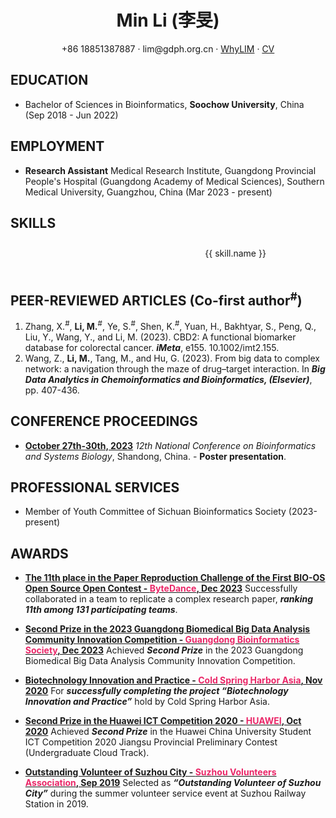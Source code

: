 <head>
  <link rel="stylesheet" href="https://cdn.jsdelivr.net/npm/element-plus/dist/index.css" />
  <script src="https://cdn.jsdelivr.net/npm/vue@3"></script>
  <script src="https://cdn.jsdelivr.net/npm/element-plus"></script>
  <script src="https://cdn.jsdelivr.net/npm/chart.js"></script>
  <link href="./fa/css/fontawesome.css" rel="stylesheet">
  <link href="./fa/css/brands.css" rel="stylesheet">
  <link href="./fa/css/solid.css" rel="stylesheet">
  <link href="./fa/css/regular.css" rel="stylesheet">
</head>

<center>
     <h1>Min Li (李旻)</h1>
     <div>
         <span>
             <i class="fa-solid fa-phone"></i>
             +86 18851387887
         </span>
         ·
         <span>
             <i class="fa-solid fa-envelope"></i>
             lim@gdph.org.cn
         </span>
         ·
         <span>
             <i class="fa-brands fa-github"></i>
             <a href="https://github.com/WhyLIM">WhyLIM</a>
         </span>
         ·
         <span>
             <i class="fa-brands fa-chrome"></i>
             <a href="cv.limina.top">CV</a>
         </span>
     </div>
 </center>

## <i class="fa-solid fa-graduation-cap"></i> EDUCATION

-   Bachelor of Sciences in Bioinformatics, **Soochow University**, China (Sep 2018 - Jun 2022)

## <i class="fa-solid fa-address-card"></i> EMPLOYMENT

-   **Research Assistant**
    Medical Research Institute, Guangdong Provincial People's Hospital (Guangdong Academy of Medical Sciences), Southern Medical University, Guangzhou, China (Mar 2023 - present)

## <i class="fa-solid fa-chart-column"></i> SKILLS

<div id="app">
    <div class="content-container">
        <div class="charts-container">
            <canvas id="skillsChart"></canvas>
        </div>
        <div class="skills-container">
            <div class="skill" v-for="skill in skills" :key="skill.name">
                <div class="skill-name">
                    <i :class="['skill-icon', skill.icon]"></i>
                    {{ skill.name }}
                </div>
                <el-progress :percentage="skill.level" :color="skill.color" :show-text="false"></el-progress>
            </div>
        </div>
    </div>
</div>

<script>
    const { createApp } = Vue;
    createApp({
        data() {
            return {
                skills: [
                    { name: "Python", level: 85, icon: "fa-brands fa-python", color: "#5A8693" },
                    { name: "R", level: 90, icon: "fa-solid fa-registered", color: "#D26E3A" },
                    { name: "HTML", level: 70, icon: "fa-brands fa-html5", color: "#EEA23B" },
                    { name: "CSS", level: 65, icon: "fa-brands fa-css3-alt", color: "#D8491D" },
                    { name: "JavaScript", level: 60, icon: "fa-brands fa-js", color: "#855C3E" },
                    { name: "PHP", level: 60, icon: "fa-brands fa-php", color: "#787CB5" },
                    { name: "VUE", level: 70, icon: "fa-brands fa-vuejs", color: "#42b883" },
                    { name: "SQL", level: 65, icon: "fa-solid fa-database", color: "#929BAC" },
                    { name: "Git", level: 50, icon: "fa-brands fa-git-alt", color: "#F05032"},
                    { name: "Shell", level: 70, icon: "fa-brands fa-linux", color: "#172639" },
                ],
                windows: [
                    { name: "Office", level: 90 },
                    { name: "Coding", level: 85 },
                    { name: "Gaming", level: 80 },
                    { name: "Note", level: 75 },
                    { name: "Docker", level: 15 },
                    { name: "Customization", level: 60 }
                ],
                linux: [
                    { name: "Office", level: 20 },
                    { name: "Coding", level: 85 },
                    { name: "Gaming", level: 0 },
                    { name: "Note", level: 70 },
                    { name: "Docker", level: 85 },
                    { name: "Customization", level: 85 }
                ]
            };
        },
        mounted() {
            this.drawSkillsChart();
        },
        methods: {
            drawSkillsChart() {
                const ctx = document.getElementById('skillsChart').getContext('2d');
                const labels = [...new Set([...this.windows.map(task => task.name), ...this.linux.map(task => task.name)])];
                const windowsLevels = labels.map(label => {
                    const task = this.windows.find(task => task.name === label);
                    return task ? task.level : 0;
                });
                const linuxLevels = labels.map(label => {
                    const task = this.linux.find(task => task.name === label);
                    return task ? task.level : 0;
                });
                new Chart(ctx, {
                    type: 'radar',
                    data: {
                        labels: labels,
                        datasets: [{
                            label: 'Windows',
                            data: windowsLevels,
                            fill: true,
                            backgroundColor: 'rgba(0, 120, 214, 0.2)',
                            borderColor: '#0078D6',
                            pointBackgroundColor: '#0078D6',
                            pointBorderColor: '#fff',
                            pointHoverBackgroundColor: '#fff',
                            pointHoverBorderColor: '#0078D6'
                        }, {
                            label: 'Linux',
                            data: linuxLevels,
                            fill: true,
                            backgroundColor: 'rgba(252, 198, 36, 0.2)',
                            borderColor: '#FCC624',
                            pointBackgroundColor: '#FCC624',
                            pointBorderColor: '#fff',
                            pointHoverBackgroundColor: '#fff',
                            pointHoverBorderColor: '#FCC624'
                        }]
                    },
                    options: {
                        elements: {
                            line: {
                                borderWidth: 3
                            }
                        },
                        scale: {
                            ticks: {
                                beginAtZero: true
                            }
                        }
                    }
                });
            }
        }
    }).use(ElementPlus).mount('#app');
</script>

## <i class="fa-brands fa-researchgate"></i> PEER-REVIEWED ARTICLES (Co-first author<sup>#</sup>)

1. Zhang, X.<sup>#</sup>, **Li, M.**<sup>#</sup>, Ye, S.<sup>#</sup>, Shen, K.<sup>#</sup>, Yuan, H., Bakhtyar, S., Peng, Q., Liu, Y., Wang, Y., and Li, M. (2023). CBD2: A functional biomarker database for colorectal cancer. **_iMeta_**, e155. 10.1002/imt2.155.
2. Wang, Z., **Li, M.**, Tang, M., and Hu, G. (2023). From big data to complex network: a navigation through the maze of drug–target interaction. In **_Big Data Analytics in Chemoinformatics and Bioinformatics, (Elsevier)_**, pp. 407-436.

## <i class="fa-solid fa-clipboard-user"></i> CONFERENCE PROCEEDINGS

-   **<u>October 27th-30th, 2023</u>**
    _12th National Conference on Bioinformatics and Systems Biology_, Shandong, China. - **Poster presentation**.

## <i class="fa-solid fa-star"></i> PROFESSIONAL SERVICES

-   Member of Youth Committee of Sichuan Bioinformatics Society (2023-present)

## <i class="fa-solid fa-medal"></i> AWARDS

-   **<u>The 11th place in the Paper Reproduction Challenge of the First BIO-OS Open Source Open Contest - <span style="color: #EA2768;">ByteDance</span>, Dec 2023</u>**
    Successfully collaborated in a team to replicate a complex research paper, **_ranking 11th among 131 participating teams_**.

-   **<u>Second Prize in the 2023 Guangdong Biomedical Big Data Analysis Community Innovation Competition - <span style="color: #EA2768;">Guangdong Bioinformatics Society</span>, Dec 2023</u>**
    Achieved **_Second Prize_** in the 2023 Guangdong Biomedical Big Data Analysis Community Innovation Competition.

-   **<u>Biotechnology Innovation and Practice - <span style="color: #EA2768;">Cold Spring Harbor Asia</span>, Nov 2020</u>**
    For **_successfully completing the project “Biotechnology Innovation and Practice”_** hold by Cold Spring Harbor Asia.

-   **<u>Second Prize in the Huawei ICT Competition 2020 - <span style="color: #EA2768;">HUAWEI</span>, Oct 2020</u>**
    Achieved **_Second Prize_** in the Huawei China University Student ICT Competition 2020 Jiangsu Provincial Preliminary Contest (Undergraduate Cloud Track).

-   **<u>Outstanding Volunteer of Suzhou City - <span style="color: #EA2768;">Suzhou Volunteers Association</span>, Sep 2019</u>**
    Selected as **_“Outstanding Volunteer of Suzhou City”_** during the summer volunteer service event at Suzhou Railway Station in 2019.

<style>
    .content-container {
        display: flex;
        justify-content: space-between;
        align-items: stretch;
    }
    .charts-container {
        padding: 10px;
        float: left;
        width: 38%;
    }
    .skills-container {
        display: flex;
        padding: 10px;
        flex-wrap: wrap;
        justify-content: space-around;
        float: right;
        width: 50%;
    }
    .skill {
        flex-basis: 45%;
        margin-bottom: 3px;
    }
    .skill-icon {
        margin-right: 5px;
    }
    .skill-name {
        display: flex;
        align-items: center;
        margin-bottom: 7px;
    }
</style>
